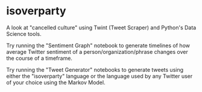 # isoverparty
A look at "cancelled culture" using Twint (Tweet Scraper) and Python's Data Science tools.

Try running the "Sentiment Graph" notebook to generate timelines of how average Twitter sentiment of a person/organization/phrase changes over the course of a timeframe.

Try running the "Tweet Generator" notebooks to generate tweets using either the "isoverparty" language or the language used by any Twitter user of your choice using the Markov Model.

